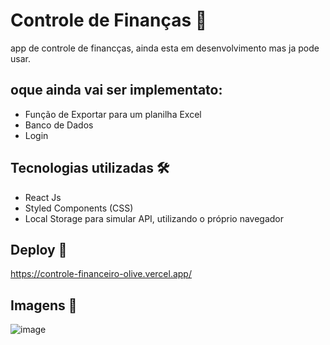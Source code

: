 # Controle de Finanças 🧾
 app de controle de financças, ainda esta em desenvolvimento mas ja pode usar.
  
## oque ainda vai ser implementato:
- Função de Exportar para um planilha Excel
- Banco de Dados 
- Login 


## Tecnologias utilizadas 🛠
- React Js 
- Styled Components (CSS) 
- Local Storage para simular API, utilizando o próprio navegador



## Deploy 🔗
https://controle-financeiro-olive.vercel.app/


## Imagens 📸
![image](https://user-images.githubusercontent.com/35054595/191409226-2368e057-ad9e-45e9-8648-f19780b8f6be.png)



